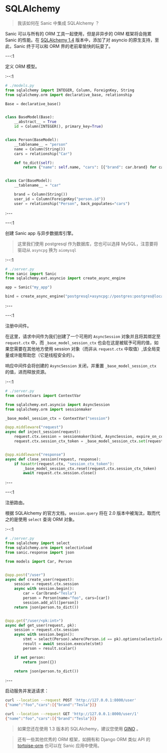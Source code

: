 # SQLAlchemy

> 我该如何在 Sanic 中集成 SQLAlchemy ？

Sanic 可以与所有的 ORM 工具一起使用，但是非异步的 ORM 框架将会拖累 Sanic 的性能。在 [SQLAlchemy 1.4](https://docs.sqlalchemy.org/en/14/changelog/changelog_14.html) 版本中，添加了对 asyncio 的原生支持，至此，Sanic 终于可以和 ORM 界的老前辈愉快的玩耍了。


---:1

定义 ORM 模型。

:--:1

```python
# ./models.py
from sqlalchemy import INTEGER, Column, ForeignKey, String
from sqlalchemy.orm import declarative_base, relationship

Base = declarative_base()


class BaseModel(Base):
    __abstract__ = True
    id = Column(INTEGER(), primary_key=True)


class Person(BaseModel):
    __tablename__ = "person"
    name = Column(String())
    cars = relationship("Car")

    def to_dict(self):
        return {"name": self.name, "cars": [{"brand": car.brand} for car in self.cars]}


class Car(BaseModel):
    __tablename__ = "car"

    brand = Column(String())
    user_id = Column(ForeignKey("person.id"))
    user = relationship("Person", back_populates="cars")
```

:---


---:1

创建 Sanic app 与异步数据库引擎。

> 这里我们使用 postgresql 作为数据库，您也可以选择 MySQL，注意要将驱动从 `asyncpg` 换为 `aiomysql`

:--:1

```python
# ./server.py
from sanic import Sanic
from sqlalchemy.ext.asyncio import create_async_engine

app = Sanic("my_app")

bind = create_async_engine("postgresql+asyncpg://postgres:postgres@localhost/test", echo=True)
```

:---

---:1

注册中间件。

在这里，请求中间件为我们创建了一个可用的 `AsyncSession` 对象并且将其绑定至 `request.ctx` 中，而 `_base_model_session_ctx` 也会在这是被赋予可用的值，如果您需要在其他地方使用 session 对象（而非从 `request.ctx` 中取值）,该全局变量或许能帮助您（它是线程安全的）。

响应中间件会将创建的 `AsyncSession` 关闭，并重置 `_base_model_session_ctx` 的值，进而释放资源。

:--:1

```python
# ./server.py
from contextvars import ContextVar 

from sqlalchemy.ext.asyncio import AsyncSession
from sqlalchemy.orm import sessionmaker

_base_model_session_ctx = ContextVar("session")

@app.middleware("request")
async def inject_session(request):
    request.ctx.session = sessionmaker(bind, AsyncSession, expire_on_commit=False)()
    request.ctx.session_ctx_token = _base_model_session_ctx.set(request.ctx.session)


@app.middleware("response")
async def close_session(request, response):
    if hasattr(request.ctx, "session_ctx_token"):
        _base_model_session_ctx.reset(request.ctx.session_ctx_token)
        await request.ctx.session.close()
```

:---

---:1

注册路由。

根据 SQLAlchemy 的官方文档，`session.query` 将在 2.0 版本中被淘汰，取而代之的是使用 `select` 查询 ORM 对象。

:--:1

```python
# ./server.py
from sqlalchemy import select
from sqlalchemy.orm import selectinload
from sanic.response import json

from models import Car, Person


@app.post("/user")
async def create_user(request):
    session = request.ctx.session
    async with session.begin():
        car = Car(brand="Tesla")
        person = Person(name="foo", cars=[car])
        session.add_all([person])
    return json(person.to_dict())


@app.get("/user/<pk:int>")
async def get_user(request, pk):
    session = request.ctx.session
    async with session.begin():
        stmt = select(Person).where(Person.id == pk).options(selectinload(Person.cars))
        result = await session.execute(stmt)
        person = result.scalar()

    if not person:
        return json({})

    return json(person.to_dict())
```

:---


启动服务并发送请求：

```sh
curl --location --request POST 'http://127.0.0.1:8000/user'
{"name":"foo","cars":[{"brand":"Tesla"}]}
```

```sh
curl --location --request GET 'http://127.0.0.1:8000/user/1'
{"name":"foo","cars":[{"brand":"Tesla"}]}
```


> 如果您还在使用 1.3 版本的 SQLAlchemy，建议您使用 [GINO](https://github.com/python-gino/gino) 。

> 还有一些其他优秀的 ORM 框架，如拥有和 Django ORM 类似 API 的 [tortoise-orm](https://tortoise-orm.readthedocs.io/en/latest/examples/sanic.html) 也可以在 Sanic 应用中使用。
